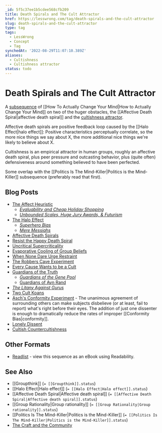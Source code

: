 ```yaml
---
_id: 5f5c37ee1b5cdee568cfb209
title: Death Spirals and The Cult Attractor
href: https://lesswrong.com/tag/death-spirals-and-the-cult-attractor
slug: death-spirals-and-the-cult-attractor
type: tag
tags:
  - LessWrong
  - Concept
  - Tag
synchedAt: '2022-08-29T11:07:10.389Z'
aliases:
  - Cultishness
  - Cultishness attractor
status: todo
---
```


# Death Spirals and The Cult Attractor

A [subsequence](https://wiki.lesswrong.com/wiki/sequence) of [[How To Actually Change Your Mind|How to Actually Change Your Mind]] on two of the huger obstacles, the [[Affective Death Spiral|affective death spiral]] and the [cultishness attractor](https://wiki.lesswrong.com/wiki/cultishness_attractor).

Affective death spirals are positive feedback loop caused by the [[Halo Effect|halo effect]]: Positive characteristics perceptually correlate, so the more nice things we say about X, the more additional nice things we're likely to believe about X.

Cultishness is an empirical attractor in human groups, roughly an affective death spiral, plus peer pressure and outcasting behavior, plus (quite often) defensiveness around something believed to have been perfected.

Some overlap with the [[Politics Is The Mind-Killer|Politics is the Mind-Killer]] subsequence (preferably read that first).

## Blog Posts

- [The Affect Heuristic](http://lesswrong.com/lw/lg/the_affect_heuristic/)
    - *[Evaluability and Cheap Holiday Shopping](http://lesswrong.com/lw/lh/evaluability_and_cheap_holiday_shopping/)*
    - *[Unbounded Scales, Huge Jury Awards, & Futurism](http://lesswrong.com/lw/li/unbounded_scales_huge_jury_awards_futurism/)*
- [The Halo Effect](http://lesswrong.com/lw/lj/the_halo_effect/)
    - *[Superhero Bias](http://lesswrong.com/lw/lk/superhero_bias/)*
    - *[Mere Messiahs](http://lesswrong.com/lw/ll/mere_messiahs/)*
- [Affective Death Spirals](http://lesswrong.com/lw/lm/affective_death_spirals/)
- [Resist the Happy Death Spiral](http://lesswrong.com/lw/ln/resist_the_happy_death_spiral/)
- [Uncritical Supercriticality](http://lesswrong.com/lw/lo/uncritical_supercriticality/)
- [Evaporative Cooling of Group Beliefs](http://lesswrong.com/lw/lr/evaporative_cooling_of_group_beliefs/)
- [When None Dare Urge Restraint](http://lesswrong.com/lw/ls/when_none_dare_urge_restraint/)
- [The Robbers Cave Experiment](http://lesswrong.com/lw/lt/the_robbers_cave_experiment/)
- [Every Cause Wants to be a Cult](http://lesswrong.com/lw/lv/every_cause_wants_to_be_a_cult/)
- [Guardians of the Truth](http://lesswrong.com/lw/lz/guardians_of_the_truth/)
    - *[Guardians of the Gene Pool](http://lesswrong.com/lw/m0/guardians_of_the_gene_pool/)*
    - [Guardians of Ayn Rand](http://lesswrong.com/lw/m1/guardians_of_ayn_rand/)
- *[The Litany Against Gurus](http://lesswrong.com/lw/m2/the_litany_against_gurus/)*
- [Two Cult Koans](http://lesswrong.com/lw/m4/two_cult_koans/)
- [Asch's Conformity Experiment](http://lesswrong.com/lw/m9/aschs_conformity_experiment/) \- The unanimous agreement of surrounding others can make subjects disbelieve (or at least, fail to report) what's right before their eyes. The addition of just one dissenter is enough to dramatically reduce the rates of improper [[Conformity Bias|conformity]].
- [Lonely Dissent](http://lesswrong.com/lw/mb/lonely_dissent/)
- [Cultish Countercultishness](http://lesswrong.com/lw/md/cultish_countercultishness/)

## Other Formats

- [Readlist](http://readlists.com/1e32079b) \- view this sequence as an eBook using Readability.

## See Also

- [[Groupthink]] (`= [[Groupthink]].status`)
- [[Halo Effect|Halo effect]] (`= [[Halo Effect|Halo effect]].status`)
- [[Affective Death Spiral|Affective death spiral]] (`= [[Affective Death Spiral|Affective death spiral]].status`)
- [[Group Rationality|Group rationality]] (`= [[Group Rationality|Group rationality]].status`)
- [[Politics Is The Mind-Killer|Politics is the Mind-Killer]] (`= [[Politics Is The Mind-Killer|Politics is the Mind-Killer]].status`)
- [The Craft and the Community](https://www.lesswrong.com/tag/the-craft-and-the-community)
